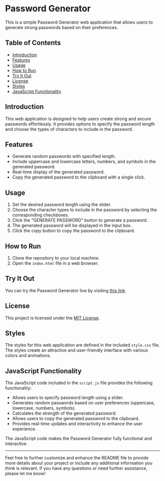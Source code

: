 # Password Generator

This is a simple Password Generator web application that allows users to generate strong passwords based on their preferences.

## Table of Contents

- [Introduction](#introduction)
- [Features](#features)
- [Usage](#usage)
- [How to Run](#how-to-run)
- [Try It Out](#try-it-out)
- [License](#license)
- [Styles](#styles)
- [JavaScript Functionality](#javascript-functionality)

## Introduction

This web application is designed to help users create strong and secure passwords effortlessly. It provides options to specify the password length and choose the types of characters to include in the password.

## Features

- Generate random passwords with specified length.
- Include uppercase and lowercase letters, numbers, and symbols in the generated password.
- Real-time display of the generated password.
- Copy the generated password to the clipboard with a single click.

## Usage

1. Set the desired password length using the slider.
2. Choose the character types to include in the password by selecting the corresponding checkboxes.
3. Click the "GENERATE PASSWORD" button to generate a password.
4. The generated password will be displayed in the input box.
5. Click the copy button to copy the password to the clipboard.

## How to Run

1. Clone the repository to your local machine.
2. Open the `index.html` file in a web browser.

## Try It Out

You can try the Password Generator live by visiting [this link](https://password-generator-dot.netlify.app/).

## License

This project is licensed under the [MIT License](LICENSE).

## Styles

The styles for this web application are defined in the included `style.css` file. The styles create an attractive and user-friendly interface with various colors and animations.

## JavaScript Functionality

The JavaScript code included in the `script.js` file provides the following functionality:

- Allows users to specify password length using a slider.
- Generates random passwords based on user preferences (uppercase, lowercase, numbers, symbols).
- Calculates the strength of the generated password.
- Allows users to copy the generated password to the clipboard.
- Provides real-time updates and interactivity to enhance the user experience.

The JavaScript code makes the Password Generator fully functional and interactive.

---

Feel free to further customize and enhance the README file to provide more details about your project or include any additional information you think is relevant. If you have any questions or need further assistance, please let me know!
